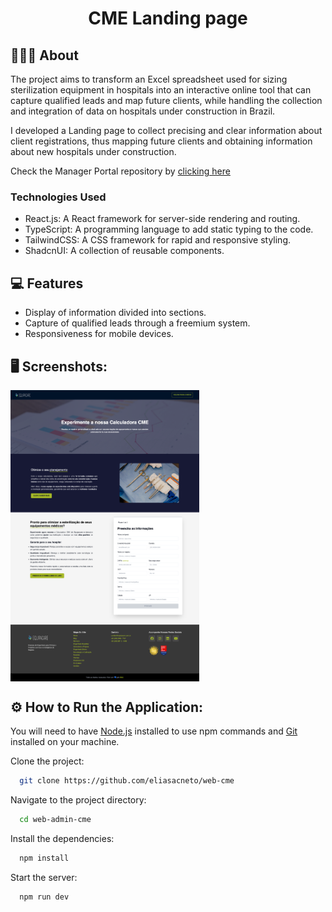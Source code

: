 <h1 align="center">
  CME Landing page
</h1>

## 👨🏻‍💻 About

The project aims to transform an Excel spreadsheet used for sizing sterilization equipment in hospitals into an interactive online tool that can capture qualified leads and map future clients, while handling the collection and integration of data on hospitals under construction in Brazil.

I developed a Landing page to collect precising and clear information about client registrations, thus mapping future clients and obtaining information about new hospitals under construction.

Check the Manager Portal repository by [clicking here](https://github.com/eliasacneto/web-admin-cme)

### Technologies Used

- React.js: A React framework for server-side rendering and routing.
- TypeScript: A programming language to add static typing to the code.
- TailwindCSS: A CSS framework for rapid and responsive styling.
- ShadcnUI: A collection of reusable components.

## 💻 Features

- Display of information divided into sections.
- Capture of qualified leads through a freemium system.
- Responsiveness for mobile devices.

## 🖥️ Screenshots:

<div align="center" style="display: flex; gap:1px">
  <img alt="" src="././public/screenshot.png" width="60%">
</div>

## ⚙️ How to Run the Application:

You will need to have [Node.js](https://nodejs.org/en) installed to use npm commands and [Git](https://git-scm.com/) installed on your machine.

Clone the project:

```bash
  git clone https://github.com/eliasacneto/web-cme
```

Navigate to the project directory:

```bash
  cd web-admin-cme
```

Install the dependencies:

```bash
  npm install
```

Start the server:

```bash
  npm run dev
```
